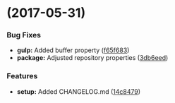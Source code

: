 <a name=""></a>
#  (2017-05-31)


### Bug Fixes

* **gulp:** Added buffer property ([f65f683](https://github.com/rokie83/flexgrid/commit/f65f683))
* **package:** Adjusted repository properties ([3db6eed](https://github.com/rokie83/flexgrid/commit/3db6eed))


### Features

* **setup:** Added CHANGELOG.md ([14c8479](https://github.com/rokie83/flexgrid/commit/14c8479))



